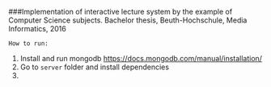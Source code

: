 ###Implementation of interactive lecture system by the example of Computer Science subjects.
Bachelor thesis, Beuth-Hochschule, Media Informatics, 2016

`How to run:`

1. Install and run mongodb https://docs.mongodb.com/manual/installation/
2. Go to `server` folder and install dependencies
3.
